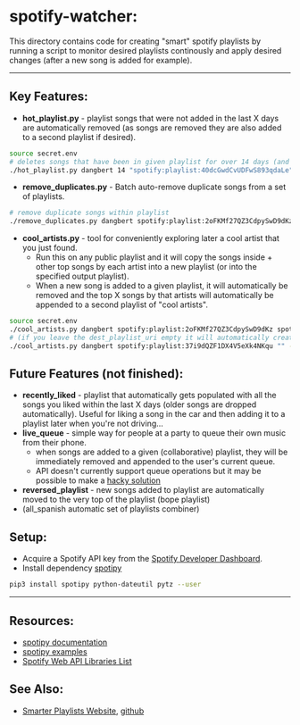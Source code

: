 # spotify-watcher:
This directory contains code for creating "smart" spotify playlists by running a script to monitor desired playlists continously and apply desired changes (after a new song is added for example).

---
## Key Features:
* **hot_playlist.py** - playlist songs that were not added in the last X days are automatically removed (as songs are removed they are also added to a second playlist if desired).
````bash
source secret.env
# deletes songs that have been in given playlist for over 14 days (and adds them to the backup playlist)
./hot_playlist.py dangbert 14 "spotify:playlist:40dcGwdCvUDFwS893qdaLe" --backup_uri spotify:playlist:5RkoGPrfNbgjK0qkJizt1O
````

* **remove_duplicates.py** - Batch auto-remove duplicate songs from a set of playlists.
````bash
# remove duplicate songs within playlist
./remove_duplicates.py dangbert spotify:playlist:2oFKMf27QZ3CdpySwD9dKz
```` 

* **cool_artists.py** - tool for conveniently exploring later a cool artist that you just found.
  * Run this on any public playlist and it will copy the songs inside + other top songs by each artist into a new playlist (or into the specified output playlist).
  * When a new song is added to a given playlist, it will automatically be removed and the top X songs by that artists will automatically be appended to a second playlist of "cool artists".

````bash
source secret.env
./cool_artists.py dangbert spotify:playlist:2oFKMf27QZ3CdpySwD9dKz spotify:playlist:5RkoGPrfNbgjK0qkJizt1O --copy_num 3 --delete_after True
# (if you leave the dest_playlist_uri empty it will automatically create a new playlist)
./cool_artists.py dangbert spotify:playlist:37i9dQZF1DX4V5eXk4NKqu "" --copy_num 2
````

## Future Features (not finished):
* **recently_liked** - playlist that automatically gets populated with all the songs you liked within the last X days (older songs are dropped automatically).  Useful for liking a song in the car and then adding it to a playlist later when you're not driving...
* **live_queue** - simple way for people at a party to queue their own music from their phone.
  * when songs are added to a given (collaborative) playlist, they will be immediately removed and appended to the user's current queue.
  * API doesn't currently support queue operations but it may be possible to make a [hacky solution](https://github.com/spotify/web-api/issues/462#issuecomment-311466159)
* **reversed_playlist** - new songs added to playlist are automatically moved to the very top of the playlist (bope playlist)
* (all_spanish automatic set of playlists combiner)

## Setup:
* Acquire a Spotify API key from the [Spotify Developer Dashboard](https://developer.spotify.com/dashboard/).
* Install dependency [spotipy](https://github.com/plamere/spotipy)
````bash
pip3 install spotipy python-dateutil pytz --user
````

---
## Resources:
* [spotipy documentation](https://spotipy.readthedocs.io/en/latest/)
* [spotipy examples](https://github.com/plamere/spotipy/tree/master/examples)
* [Spotify Web API Libraries List](https://developer.spotify.com/documentation/web-api/libraries/)

## See Also:
* [Smarter Playlists Website](http://playlistmachinery.com/index.html), [github](https://github.com/plamere/SmarterPlaylists)
